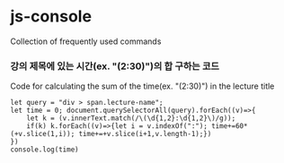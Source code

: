# js-console
Collection of frequently used commands   
   
   
### 강의 제목에 있는 시간(ex. "(2:30)")의 합 구하는 코드   
Code for calculating the sum of the time(ex. "(2:30)") in the lecture title   

```
let query = "div > span.lecture-name";
let time = 0; document.querySelectorAll(query).forEach((v)=>{
    let k = (v.innerText.match(/\(\d{1,2}:\d{1,2}\)/g));
    if(k) k.forEach((v)=>{let i = v.indexOf(":"); time+=60*(+v.slice(1,i)); time+=+v.slice(i+1,v.length-1);})
})
console.log(time)
```
